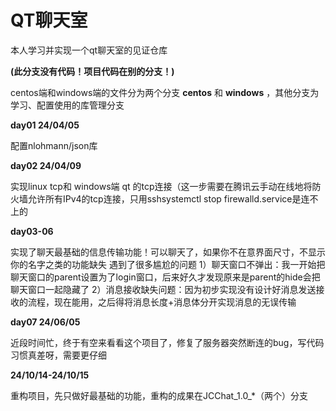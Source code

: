# QT聊天室
本人学习并实现一个qt聊天室的见证仓库

**(此分支没有代码！项目代码在别的分支！)**

centos端和windows端的文件分为两个分支 **centos** 和 **windows** ，其他分支为学习、配置使用的库管理分支

**day01 24/04/05**

配置nlohmann/json库

**day02 24/04/09**

实现linux tcp和 windows端 qt 的tcp连接（这一步需要在腾讯云手动在线地将防火墙允许所有IPv4的tcp连接，只用sshsystemctl stop firewalld.service是连不上的

**day03-06**

实现了聊天最基础的信息传输功能！可以聊天了，如果你不在意界面尺寸，不显示你的名字之类的功能缺失
遇到了很多尴尬的问题
1）聊天窗口不弹出：我一开始把聊天窗口的parent设置为了login窗口，后来好久才发现原来是parent的hide会把聊天窗口一起隐藏了
2）消息接收缺失问题：因为初步实现没有设计好消息发送接收的流程，现在能用，之后得将消息长度+消息体分开实现消息的无误传输

**day07 24/06/05**

近段时间忙，终于有空来看看这个项目了，修复了服务器突然断连的bug，写代码习惯真差呀，需要更仔细

**24/10/14-24/10/15**

重构项目，先只做好最基础的功能，重构的成果在JCChat_1.0_*（两个）分支
